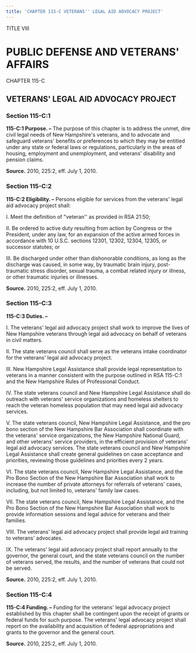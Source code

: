 ```yaml
---
title: 'CHAPTER 115-C VETERANS'' LEGAL AID ADVOCACY PROJECT'
---
```


TITLE VIII
                                             
PUBLIC DEFENSE AND VETERANS' AFFAIRS
====================================

CHAPTER 115-C
                                             
VETERANS' LEGAL AID ADVOCACY PROJECT
------------------------------------

### Section 115-C:1

 **115-C:1 Purpose. –** The purpose of this chapter is to address the
unmet, dire civil legal needs of New Hampshire's veterans, and to
advocate and safeguard veterans' benefits or preferences to which they
may be entitled under any state or federal laws or regulations,
particularly in the areas of housing, employment and unemployment, and
veterans' disability and pension claims.

**Source.** 2010, 225:2, eff. July 1, 2010.

### Section 115-C:2

 **115-C:2 Eligibility. –** Persons eligible for services from the
veterans' legal aid advocacy project shall:
                                             
 I. Meet the definition of "veteran'' as provided in RSA 21:50;
                                             
 II. Be ordered to active duty resulting from action by Congress or
the President, under any law, for an expansion of the active armed
forces in accordance with 10 U.S.C. sections 12301, 12302, 12304, 12305,
or successor statutes; or
                                             
 III. Be discharged under other than dishonorable conditions, as long
as the discharge was caused, in some way, by traumatic brain injury,
post-traumatic stress disorder, sexual trauma, a combat related injury
or illness, or other traumatic injuries or illnesses.

**Source.** 2010, 225:2, eff. July 1, 2010.

### Section 115-C:3

 **115-C:3 Duties. –**
                                             
 I. The veterans' legal aid advocacy project shall work to improve
the lives of New Hampshire veterans through legal aid advocacy on behalf
of veterans in civil matters.
                                             
 II. The state veterans council shall serve as the veterans intake
coordinator for the veterans' legal aid advocacy project.
                                             
 III. New Hampshire Legal Assistance shall provide legal
representation to veterans in a manner consistent with the purpose
outlined in RSA 115-C:1 and the New Hampshire Rules of Professional
Conduct.
                                             
 IV. The state veterans council and New Hampshire Legal Assistance
shall do outreach with veterans' service organizations and homeless
shelters to reach the veteran homeless population that may need legal
aid advocacy services.
                                             
 V. The state veterans council, New Hampshire Legal Assistance, and
the pro bono section of the New Hampshire Bar Association shall
coordinate with the veterans' service organizations, the New Hampshire
National Guard, and other veterans' service providers, in the efficient
provision of veterans' legal aid advocacy services. The state veterans
council and New Hampshire Legal Assistance shall create general
guidelines on case acceptance and priorities, reviewing those guidelines
and priorities every 2 years.
                                             
 VI. The state veterans council, New Hampshire Legal Assistance, and
the Pro Bono Section of the New Hampshire Bar Association shall work to
increase the number of private attorneys for referrals of veterans'
cases, including, but not limited to, veterans' family law cases.
                                             
 VII. The state veterans council, New Hampshire Legal Assistance, and
the Pro Bono Section of the New Hampshire Bar Association shall work to
provide information sessions and legal advice for veterans and their
families.
                                             
 VIII. The veterans' legal aid advocacy project shall provide legal
aid training to veterans' advocates.
                                             
 IX. The veterans' legal aid advocacy project shall report annually
to the governor, the general court, and the state veterans council on
the number of veterans served, the results, and the number of veterans
that could not be served.

**Source.** 2010, 225:2, eff. July 1, 2010.

### Section 115-C:4

 **115-C:4 Funding. –** Funding for the veterans' legal advocacy
project established by this chapter shall be contingent upon the receipt
of grants or federal funds for such purpose. The veterans' legal
advocacy project shall report on the availability and acquisition of
federal appropriations and grants to the governor and the general court.

**Source.** 2010, 225:2, eff. July 1, 2010.

